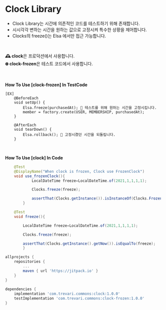 # Clock Library
* Clock Library는 시간에 의존적인 코드를 테스트하기 위해 존재합니다.
* 시시각각 변하는 시간을 원하는 값으로 고정시켜 특수한 상황을 제어합니다.
* Clocks의 freeze()는 Elsa 에서만 접근 가능합니다.

<br/>

**🕰 clock**은 프로덕션에서 사용합니다.   
**❄️ clock-frozen**은 테스트 코드에서 사용합니다.

<br/>

**How To Use [clock-frozen] In TestCode**
```
[EX]
    @BeforeEach 
    void setUp() {
        Elsa.freeze(purchasedAt); 📍 테스트를 위해 원하는 시간을 고정시킵니다.
        member = factory.create(USER, MEMBERSHIP, purchasedAt);
    }

    @AfterEach
    void tearDown() {
        Elsa.rollback(); 📍 고정시켰던 시간을 되돌립니다.
    }

```

<br/>

**How To Use [clock] In Code**
```java
    @Test
    @DisplayName("When clock is frozen, Clock use FrozenClock")
    void use_frozenClock(){
            LocalDateTime freeze=LocalDateTime.of(2021,1,1,1,1);

            Clocks.freeze(freeze);

            assertThat(Clocks.getInstance()).isInstanceOf(Clocks.FrozenClock.class);
        }

    @Test
    void freeze(){

        LocalDateTime freeze=LocalDateTime.of(2021,1,1,1,1);

        Clocks.freeze(freeze);

        assertThat(Clocks.getInstance().getNow()).isEqualTo(freeze);
        }
```

```groovy
allprojects {
    repositories {
        ...
        maven { url 'https://jitpack.io' }
    }
}
    
dependencies {
    implementation 'com.trevari.commons:clock:1.0.0'
    testImplementation 'com.trevari.commons:clock-frozen:1.0.0'    
}
```

